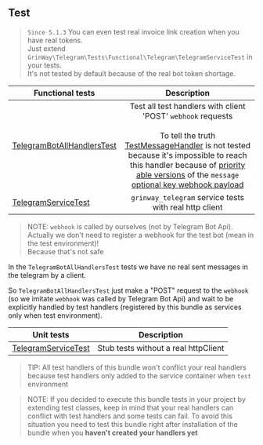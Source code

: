Test
------

> `Since 5.1.3`
> You can even test real invoice link creation when you have real tokens.<br>
> Just extend `GrinWay\Telegram\Tests\Functional\Telegram\TelegramServiceTest` in your tests.<br>
> It's not tested by default because of the real bot token shortage.

| Functional tests                                                                                                                       |                                                                                                                                                                                                                                           Description                                                                                                                                                                                                                                           |
|----------------------------------------------------------------------------------------------------------------------------------------|:-----------------------------------------------------------------------------------------------------------------------------------------------------------------------------------------------------------------------------------------------------------------------------------------------------------------------------------------------------------------------------------------------------------------------------------------------------------------------------------------------:|
| [TelegramBotAllHandlersTest](https://github.com/GrinWay/telegram-bundle/blob/main/tests/Functional/Bot/TelegramBotAllHandlersTest.php) | Test all test handlers with client 'POST' `webhook` requests<br><br>To tell the truth [TestMessageHandler](https://github.com/GrinWay/telegram-bundle/blob/main/src/Bot/Test/Message/TestMessageHandler.php) is not tested because it's impossible to reach this handler because of [priority able versions](https://github.com/GrinWay/telegram-bundle/tree/main/src/Bot/Test/PriorityAble/Message) of the `message` [optional key webhook payload](https://core.telegram.org/bots/api#update) |
| [TelegramServiceTest](https://github.com/GrinWay/telegram-bundle/blob/main/tests/Functional/TelegramServiceTest.php)                   |                                                                                                                                                                                                                     `grinway_telegram` service tests with real http client                                                                                                                                                                                                                      |

> NOTE: `webhook` is called by ourselves (not by Telegram Bot Api).
> <br>Actually we don't need to register a webhook for the test bot (mean in the test environment)!
> <br>Because that's not safe

In the `TelegramBotAllHandlersTest` tests we have no real sent messages in the telegram by a client.

So `TelegramBotAllHandlersTest` just make a "POST" request to the `webhook`
(so we imitate `webhook` was called by Telegram Bot Api) and
wait to be explicitly handled by test handlers (registered by this bundle as services only when test environment).

| Unit tests                                                                                                     |             Description              |
|----------------------------------------------------------------------------------------------------------------|:------------------------------------:|
| [TelegramServiceTest](https://github.com/GrinWay/telegram-bundle/blob/main/tests/Unit/TelegramServiceTest.php) | Stub tests without a real httpClient |

> TIP: All test handlers of this bundle won't conflict your real handlers because test handlers only added to the
> service container when `test` environment

> NOTE: If you decided to execute this bundle tests in your project by extending test classes, keep in mind that your
> real handlers can conflict with test handlers and some tests can fail.
> To avoid this situation you need to test this bundle right after installation of the bundle when you
> **haven't created your handlers yet**